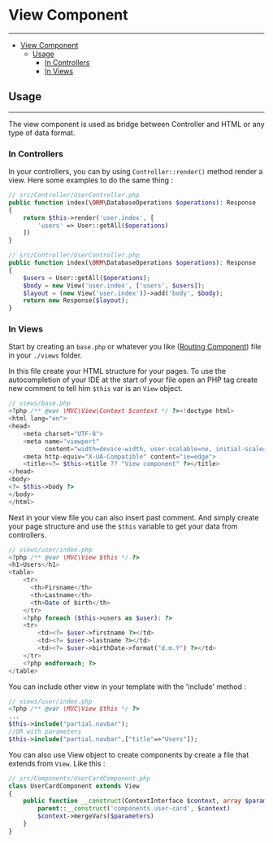 # View Component

___
<!-- TOC -->
* [View Component](#view-component)
  * [Usage](#usage)
    * [In Controllers](#in-controllers)
    * [In Views](#in-views)
<!-- TOC -->


## Usage
___

The view component is used as bridge between Controller and HTML or any type of data format.

### In Controllers

In your controllers, you can by using `Controller::render()` method render a view. Here some examples to do the same thing :

```php
// src/Controller/UserController.php
public function index(\ORM\DatabaseOperations $operations): Response
{
    return $this->render('user.index', [
        'users' => User::getAll($operations)
    ])
}
```

```php
// src/Controller/UserController.php
public function index(\ORM\DatabaseOperations $operations): Response
{
    $users = User::getAll($operations);
    $body = new View('user.index', ['users', $users]);
    $layout = (new View('user.index'))->add('body', $body);
    return new Response($layout);
}
```

### In Views

Start by creating an `base.php` or whatever you like ([Routing Component](Routing.md)) file in your `./views` folder.

In this file create your HTML structure for your pages. To use the autocompletion of your IDE at the start of your file open an PHP tag create new comment to tell him `$this` var is an `View` object.

```php
// views/base.php
<?php /** @var \MVC\View\Context $context */ ?><!doctype html>
<html lang="en">
<head>
    <meta charset="UTF-8">
    <meta name="viewport"
          content="width=device-width, user-scalable=no, initial-scale=1.0, maximum-scale=1.0, minimum-scale=1.0">
    <meta http-equiv="X-UA-Compatible" content="ie=edge">
    <title><?= $this->title ?? "View component" ?></title>
</head>
<body>
<?= $this->body ?>
</body>
</html>
```

Next in your view file you can also insert past comment. And simply create your page structure and use the `$this` variable to get your data from controllers.

```php
// views/user/index.php
<?php /** @var \MVC\View $this */ ?>
<h1>Users</h1>
<table>
    <tr>
      <th>Firsname</th>
      <th>Lastname</th>
      <th>Date of birth</th>
    </tr>
    <?php foreach ($this->users as $user): ?>
    <tr>
        <td><?= $user->firstname ?></td>
        <td><?= $user->lastname ?></td>
        <td><?= $user->birthDate->format("d.m.Y") ?></td>
    </tr>
    <?php endforeach; ?>
</table>
```

You can include other view in your template with the 'include' method : 
```php
// views/user/index.php
<?php /** @var \MVC\View $this */ ?>
...
$this->include("partial.navbar");
//OR with parameters
$this->include("partial.navbar",["title"=>"Users"]);
```

You can also use View object to create components by create a file that extends from `View`. Like this :

```php
// src/Components/UserCardComponent.php
class UserCardComponent extends View
{
    public function __construct(ContextInterface $context, array $parameters = []) {
        parent::__construct('components.user-card', $context)
        $context->mergeVars($parameters)
    }
}
```